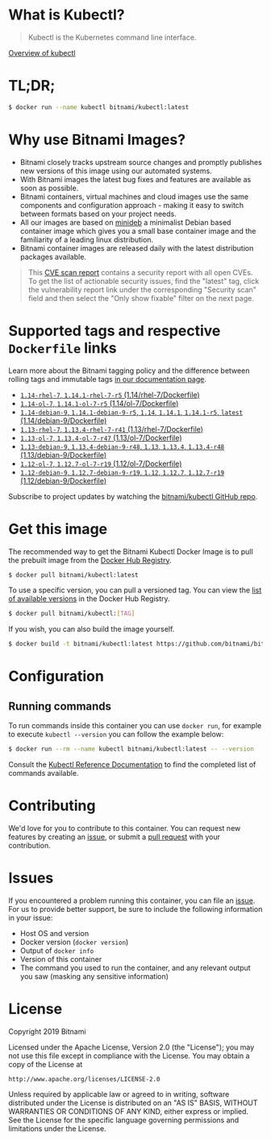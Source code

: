 
# What is Kubectl?

> Kubectl is the Kubernetes command line interface.

[Overview of kubectl](https://kubernetes.io/docs/reference/kubectl/overview/)

# TL;DR;

```bash
$ docker run --name kubectl bitnami/kubectl:latest
```

# Why use Bitnami Images?

* Bitnami closely tracks upstream source changes and promptly publishes new versions of this image using our automated systems.
* With Bitnami images the latest bug fixes and features are available as soon as possible.
* Bitnami containers, virtual machines and cloud images use the same components and configuration approach - making it easy to switch between formats based on your project needs.
* All our images are based on [minideb](https://github.com/bitnami/minideb) a minimalist Debian based container image which gives you a small base container image and the familiarity of a leading linux distribution.
* Bitnami container images are released daily with the latest distribution packages available.


> This [CVE scan report](https://quay.io/repository/bitnami/kubectl?tab=tags) contains a security report with all open CVEs. To get the list of actionable security issues, find the "latest" tag, click the vulnerability report link under the corresponding "Security scan" field and then select the "Only show fixable" filter on the next page.

# Supported tags and respective `Dockerfile` links

Learn more about the Bitnami tagging policy and the difference between rolling tags and immutable tags [in our documentation page](https://docs.bitnami.com/containers/how-to/understand-rolling-tags-containers/).


* [`1.14-rhel-7`, `1.14.1-rhel-7-r5` (1.14/rhel-7/Dockerfile)](https://github.com/bitnami/bitnami-docker-kubectl/blob/1.14.1-rhel-7-r5/1.14/rhel-7/Dockerfile)
* [`1.14-ol-7`, `1.14.1-ol-7-r5` (1.14/ol-7/Dockerfile)](https://github.com/bitnami/bitnami-docker-kubectl/blob/1.14.1-ol-7-r5/1.14/ol-7/Dockerfile)
* [`1.14-debian-9`, `1.14.1-debian-9-r5`, `1.14`, `1.14.1`, `1.14.1-r5`, `latest` (1.14/debian-9/Dockerfile)](https://github.com/bitnami/bitnami-docker-kubectl/blob/1.14.1-debian-9-r5/1.14/debian-9/Dockerfile)
* [`1.13-rhel-7`, `1.13.4-rhel-7-r41` (1.13/rhel-7/Dockerfile)](https://github.com/bitnami/bitnami-docker-kubectl/blob/1.13.4-rhel-7-r41/1.13/rhel-7/Dockerfile)
* [`1.13-ol-7`, `1.13.4-ol-7-r47` (1.13/ol-7/Dockerfile)](https://github.com/bitnami/bitnami-docker-kubectl/blob/1.13.4-ol-7-r47/1.13/ol-7/Dockerfile)
* [`1.13-debian-9`, `1.13.4-debian-9-r48`, `1.13`, `1.13.4`, `1.13.4-r48` (1.13/debian-9/Dockerfile)](https://github.com/bitnami/bitnami-docker-kubectl/blob/1.13.4-debian-9-r48/1.13/debian-9/Dockerfile)
* [`1.12-ol-7`, `1.12.7-ol-7-r19` (1.12/ol-7/Dockerfile)](https://github.com/bitnami/bitnami-docker-kubectl/blob/1.12.7-ol-7-r19/1.12/ol-7/Dockerfile)
* [`1.12-debian-9`, `1.12.7-debian-9-r19`, `1.12`, `1.12.7`, `1.12.7-r19` (1.12/debian-9/Dockerfile)](https://github.com/bitnami/bitnami-docker-kubectl/blob/1.12.7-debian-9-r19/1.12/debian-9/Dockerfile)

Subscribe to project updates by watching the [bitnami/kubectl GitHub repo](https://github.com/bitnami/bitnami-docker-kubectl).

# Get this image

The recommended way to get the Bitnami Kubectl Docker Image is to pull the prebuilt image from the [Docker Hub Registry](https://hub.docker.com/r/bitnami/kubectl).

```bash
$ docker pull bitnami/kubectl:latest
```

To use a specific version, you can pull a versioned tag. You can view the [list of available versions](https://hub.docker.com/r/bitnami/kubectl/tags/) in the Docker Hub Registry.

```bash
$ docker pull bitnami/kubectl:[TAG]
```

If you wish, you can also build the image yourself.

```bash
$ docker build -t bitnami/kubectl:latest https://github.com/bitnami/bitnami-docker-kubectl.git
```

# Configuration

## Running commands

To run commands inside this container you can use `docker run`, for example to execute `kubectl --version` you can follow the example below:

```bash
$ docker run --rm --name kubectl bitnami/kubectl:latest -- --version
```

Consult the [Kubectl Reference Documentation](https://kubernetes.io/docs/reference/generated/kubectl/kubectl-commands) to find the completed list of commands available.

# Contributing

We'd love for you to contribute to this container. You can request new features by creating an [issue](https://github.com/bitnami/bitnami-docker-kubectl/issues), or submit a [pull request](https://github.com/bitnami/bitnami-docker-kubectl/pulls) with your contribution.

# Issues

If you encountered a problem running this container, you can file an [issue](https://github.com/bitnami/bitnami-docker-kubectl/issues). For us to provide better support, be sure to include the following information in your issue:

- Host OS and version
- Docker version (`docker version`)
- Output of `docker info`
- Version of this container
- The command you used to run the container, and any relevant output you saw (masking any sensitive information)

# License

Copyright 2019 Bitnami

Licensed under the Apache License, Version 2.0 (the "License");
you may not use this file except in compliance with the License.
You may obtain a copy of the License at

    http://www.apache.org/licenses/LICENSE-2.0

Unless required by applicable law or agreed to in writing, software
distributed under the License is distributed on an "AS IS" BASIS,
WITHOUT WARRANTIES OR CONDITIONS OF ANY KIND, either express or implied.
See the License for the specific language governing permissions and
limitations under the License.
